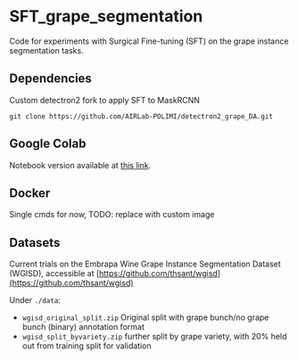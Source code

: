 # SFT_grape_segmentation
Code for experiments with Surgical Fine-tuning (SFT) on the grape instance segmentation tasks.


## Dependencies 
Custom detectron2 fork to apply SFT to MaskRCNN 

`git clone https://github.com/AIRLab-POLIMI/detectron2_grape_DA.git`


## Google Colab
Notebook version available at [this link](https://colab.research.google.com/drive/1Vq_h7Wj76pGyuKoeePinuykTyyAlKqtH).

## Docker 
Single cmds for now, TODO: replace with custom image


## Datasets 
Current trials on the Embrapa Wine Grape Instance Segmentation Dataset (WGISD),
accessible at [https://github.com/thsant/wgisd](https://github.com/thsant/wgisd)

Under `./data`:

- `wgisd_original_split.zip` Original split with grape bunch/no grape bunch (binary) annotation format
- `wgisd_split_byvariety.zip` further split by grape variety, with 20% held out from training split for validation